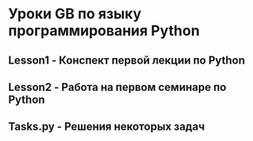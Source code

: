 # Уроки GB по языку программирования Python

## Lesson1 - Конспект первой лекции по Python

## Lesson2 - Работа на первом семинаре по Python

## Tasks.py - Решения некоторых задач
